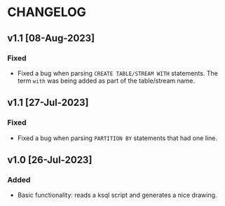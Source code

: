 # CHANGELOG

## v1.1 [08-Aug-2023]
### Fixed
- Fixed a bug when parsing `CREATE TABLE/STREAM WITH` statements. The term `with` was 
being added as part of the table/stream name.

## v1.1 [27-Jul-2023]
### Fixed
- Fixed a bug when parsing `PARTITION BY` statements that had one line.

## v1.0 [26-Jul-2023]
### Added
- Basic functionality: reads a ksql script and generates a nice drawing.
